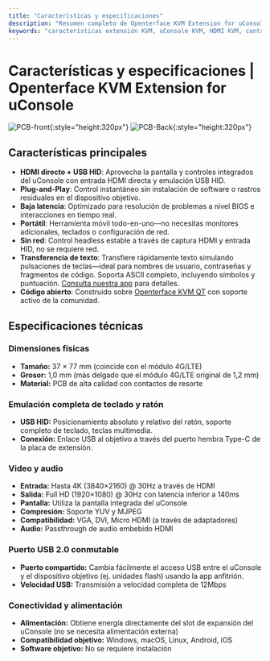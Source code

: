 ```yaml
---
title: "Características y especificaciones"
description: "Resumen completo de Openterface KVM Extension for uConsole: características potentes incluyendo entrada HDMI directa, control USB HID, factor de forma perfecto y especificaciones técnicas detalladas. Todo lo que necesitas saber sobre esta solución KVM portátil."
keywords: "características extensión KVM, uConsole KVM, HDMI KVM, control USB HID, KVM portátil, control headless, reemplazo 4G LTE, especificaciones técnicas, expansión uConsole"
---
```


# **Características y especificaciones** | Openterface KVM Extension for uConsole

![PCB-front](https://assets.openterface.com/images/product/openterface-kvm-uconsole-extension.webp){:style="height:320px"}
![PCB-Back](https://assets.openterface.com/images/product/openterface-kvm-uconsole-extension-back.webp){:style="height:320px"}

## Características principales

- **HDMI directo + USB HID**: Aprovecha la pantalla y controles integrados del uConsole con entrada HDMI directa y emulación USB HID.
- **Plug-and-Play**: Control instantáneo sin instalación de software o rastros residuales en el dispositivo objetivo.
- **Baja latencia**: Optimizado para resolución de problemas a nivel BIOS e interacciones en tiempo real.
- **Portátil**: Herramienta móvil todo-en-uno—no necesitas monitores adicionales, teclados o configuración de red.
- **Sin red**: Control headless estable a través de captura HDMI y entrada HID, no se requiere red.
- **Transferencia de texto**: Transfiere rápidamente texto simulando pulsaciones de teclas—ideal para nombres de usuario, contraseñas y fragmentos de código. Soporta ASCII completo, incluyendo símbolos y puntuación. [Consulta nuestra app](/app) para detalles.
- **Código abierto**: Construido sobre [Openterface KVM QT](https://github.com/techxArtisanStudio/openterface_qt) con soporte activo de la comunidad.

## Especificaciones técnicas

### Dimensiones físicas

- **Tamaño:** 37 × 77 mm (coincide con el módulo 4G/LTE)
- **Grosor:** 1,0 mm (más delgado que el módulo 4G/LTE original de 1,2 mm)
- **Material:** PCB de alta calidad con contactos de resorte

### Emulación completa de teclado y ratón

- **USB HID:** Posicionamiento absoluto y relativo del ratón, soporte completo de teclado, teclas multimedia.
- **Conexión:** Enlace USB al objetivo a través del puerto hembra Type-C de la placa de extensión.

### Video y audio

- **Entrada:** Hasta 4K (3840×2160) @ 30Hz a través de HDMI
- **Salida:** Full HD (1920×1080) @ 30Hz con latencia inferior a 140ms
- **Pantalla:** Utiliza la pantalla integrada del uConsole
- **Compresión:** Soporte YUV y MJPEG
- **Compatibilidad:** VGA, DVI, Micro HDMI (a través de adaptadores)
- **Audio:** Passthrough de audio embebido HDMI

### Puerto USB 2.0 conmutable

- **Puerto compartido:** Cambia fácilmente el acceso USB entre el uConsole y el dispositivo objetivo (ej. unidades flash) usando la app anfitrión.
- **Velocidad USB:** Transmisión a velocidad completa de 12Mbps

### Conectividad y alimentación

- **Alimentación:** Obtiene energía directamente del slot de expansión del uConsole (no se necesita alimentación externa)
- **Compatibilidad objetivo:** Windows, macOS, Linux, Android, iOS
- **Software objetivo:** No se requiere instalación
